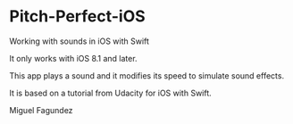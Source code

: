 # Pitch-Perfect-iOS
Working with sounds in iOS with Swift

It only works with iOS 8.1 and later.

This app plays a sound and it modifies its speed to simulate sound effects.

It is based on a tutorial from Udacity for iOS with Swift.

Miguel Fagundez
